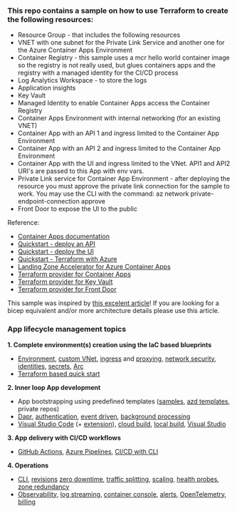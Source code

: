 
### This repo contains a sample on how to use Terraform to create the following resources:
* Resource Group - that includes the following resources
* VNET with one subnet for the Private Link Service and another one for the Azure Container Apps Environment
* Container Registry - this sample uses a mcr hello world container image so the registry is not really used, but glues containers apps and the registry with a managed identity for the CI/CD process
* Log Analytics Workspace - to store the logs
* Application insights
* Key Vault
* Managed Identity to enable Container Apps access the Container Registry
* Container Apps Environment with internal networking (for an existing VNET)
* Container App with an API 1 and ingress limited to the Container App Environment
* Container App with an API 2 and ingress limited to the Container App Environment
* Container App with the UI and ingress limited to the VNet. API1 and API2 URI's are passed to this App with env vars.
* Private Link service for Container App Environment - after deploying the resource you must approve the private link connection for the sample to work. You may use the CLI with the command: az network private-endpoint-connection approve
* Front Door to expose the UI to the public

Reference:
* [Container Apps documentation](https://learn.microsoft.com/en-us/azure/container-apps/)
* [Quickstart - deploy an API](https://learn.microsoft.com/en-us/azure/container-apps/quickstart-code-to-cloud)
* [Quickstart - deploy the UI](https://learn.microsoft.com/en-us/azure/container-apps/communicate-between-microservices)
* [Quickstart - Terraform with Azure](https://learn.microsoft.com/en-us/azure/developer/terraform/create-resource-group)
* [Landing Zone Accelerator for Azure Container Apps](https://github.com/Azure/ACA-Landing-Zone-Accelerator)
* [Terraform provider for Container Apps](https://registry.terraform.io/providers/hashicorp/azurerm/latest/docs/resources/container_app)
* [Terraform provider for Key Vault](https://registry.terraform.io/providers/hashicorp/azurerm/latest/docs/resources/key_vault)
* [Terraform provider for Front Door](https://registry.terraform.io/providers/hashicorp/azurerm/latest/docs/resources/cdn_frontdoor_origin)

This sample was inspired by [this excelent article](https://techcommunity.microsoft.com/t5/fasttrack-for-azure/integrating-azure-front-door-waf-with-azure-container-apps/ba-p/3729081)! If you are looking for a bicep equivalent and/or more architecture details please use this article. 


### App lifecycle management topics
__1. Complete environment(s) creation using the IaC based blueprints__
* [Environment](https://learn.microsoft.com/en-us/azure/container-apps/environment), [custom VNet](https://learn.microsoft.com/en-us/azure/container-apps/networking#custom-vnet-configuration), [ingress](https://learn.microsoft.com/en-us/azure/container-apps/ingress-overview) and [proxying](https://learn.microsoft.com/en-us/azure/container-apps/firewall-integration), [network security](https://learn.microsoft.com/en-us/azure/container-apps/firewall-integration), [identities](https://learn.microsoft.com/en-us/azure/container-apps/managed-identity?tabs=portal%2Cdotnet), [secrets](https://learn.microsoft.com/en-us/azure/container-apps/manage-secrets?tabs=arm-template), [Arc](https://learn.microsoft.com/en-us/azure/container-apps/azure-arc-overview)
* [Terraform based quick start](https://github.com/vieiraae/aca-blueprint)

__2. Inner loop App development__
* App bootstrapping using predefined templates ([samples](https://learn.microsoft.com/en-us/azure/container-apps/samples), [azd templates](https://azure.github.io/awesome-azd/), private repos)
* [Dapr](https://learn.microsoft.com/en-us/azure/container-apps/dapr-overview?tabs=bicep1%2Cyaml), [authentication](https://learn.microsoft.com/en-us/azure/container-apps/authentication-azure-active-directory), [event driven](https://learn.microsoft.com/en-us/azure/container-apps/microservices-dapr-bindings?pivots=nodejs), [background processing](https://learn.microsoft.com/en-us/azure/container-apps/background-processing?tabs=bash)
* [Visual Studio Code](https://learn.microsoft.com/en-us/azure/container-apps/deploy-visual-studio-code) (+ [extension](https://marketplace.visualstudio.com/items?itemName=ms-azuretools.vscode-azurecontainerapps)), [cloud build](https://learn.microsoft.com/en-us/azure/container-apps/quickstart-code-to-cloud?tabs=bash%2Ccsharp&pivots=acr-remote), [local build](https://learn.microsoft.com/en-us/azure/container-apps/quickstart-code-to-cloud?tabs=bash%2Ccsharp&pivots=docker-local), [Visual Studio](https://learn.microsoft.com/en-us/azure/container-apps/deploy-visual-studio)

__3. App delivery with CI/CD workflows__
* [GitHub Actions](https://learn.microsoft.com/en-us/azure/container-apps/github-actions), [Azure Pipelines](https://learn.microsoft.com/en-us/azure/container-apps/azure-pipelines), [CI/CD with CLI](https://learn.microsoft.com/en-us/azure/container-apps/github-actions)

__4. Operations__
* [CLI](https://learn.microsoft.com/en-us/cli/azure/containerapp?view=azure-cli-latest&preserve-view=true), [revisions](https://learn.microsoft.com/en-us/azure/container-apps/revisions-manage?tabs=bash) [zero downtime](https://learn.microsoft.com/en-us/azure/container-apps/application-lifecycle-management), [traffic splitting](https://learn.microsoft.com/en-us/azure/container-apps/traffic-splitting?pivots=azure-cli), [scaling](https://learn.microsoft.com/en-us/azure/container-apps/scale-app?pivots=azure-cli), [health probes](https://learn.microsoft.com/en-us/azure/container-apps/health-probes?tabs=arm-template), [zone redundancy](https://learn.microsoft.com/en-us/azure/container-apps/disaster-recovery?tabs=bash)
* [Observability](https://learn.microsoft.com/en-us/azure/container-apps/observability), [log streaming](https://learn.microsoft.com/en-us/azure/container-apps/log-streaming?tabs=bash), [container console](https://learn.microsoft.com/en-us/azure/container-apps/container-console?tabs=bash), [alerts](https://learn.microsoft.com/en-us/azure/container-apps/alerts), [OpenTelemetry](https://learn.microsoft.com/en-us/azure/azure-monitor/app/opentelemetry-enable?tabs=net), [billing](https://learn.microsoft.com/en-us/azure/container-apps/billing)
